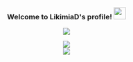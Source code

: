 <h3 align="center">
  Welcome to LikimiaD's profile!
  <img src="https://media.giphy.com/media/hvRJCLFzcasrR4ia7z/giphy.gif" width="28">
</h3>
<p align="center">
  <a href="https://github.com/DenverCoder1/readme-typing-svg"><img src="https://readme-typing-svg.herokuapp.com?color=%23F7337A&center=true&lines=A+19-year-old+student;Experienced+Python%2FJS%2FC+Developer;I+am+interested+in+3D+modeling;Always+learning+new+things"></a>
</p>

<div align="center">
    <img align="center" src="https://github-readme-stats.vercel.app/api?username=likimiad&show_icons=true&theme=white">
</div>
<div align="center">
    <img align="center" src="https://github-readme-stats.vercel.app/api/wakatime?username=LikimiaD">
</div>

